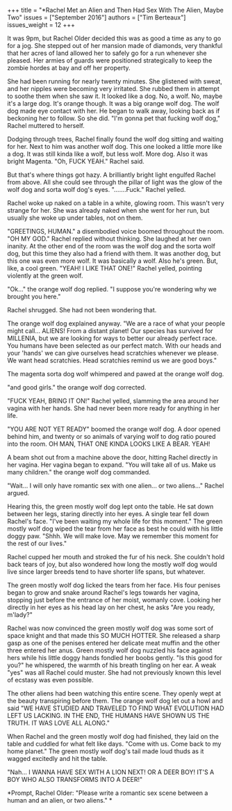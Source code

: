 +++
title = "*Rachel Met an Alien and Then Had Sex With The Alien, Maybe Two"
issues = ["September 2016"]
authors = ["Tim Berteaux"]
issues_weight = 12
+++

It was 9pm, but Rachel Older decided this was as good a time as any to go for a jog. She stepped out of her mansion made of diamonds, very thankful that her acres of land allowed her to safely go for a run whenever she pleased. Her armies of guards were positioned strategically to keep the zombie hordes at bay and off her property.

She had been running for nearly twenty minutes. She glistened with sweat, and her nipples were becoming very irritated. She rubbed them in attempt to soothe them when she saw it. It looked like a dog. No, a wolf. No, maybe it's a large dog. It's orange though. It was a big orange wolf dog. The wolf dog made eye contact with her. He began to walk away, looking back as if beckoning her to follow. So she did. "I'm gonna pet that fucking wolf dog," Rachel muttered to herself.

Dodging through trees, Rachel finally found the wolf dog sitting and waiting for her. Next to him was another wolf dog. This one looked a little more like a dog. It was still kinda like a wolf, but less wolf. More dog. Also it was bright Magenta. "Oh, FUCK YEAH." Rachel said.

But that's where things got hazy. A brilliantly bright light engulfed Rachel from above. All she could see through the pillar of light was the glow of the wolf dog and sorta wolf dog's eyes. ".......Fuck." Rachel yelled.

Rachel woke up naked on a table in a white, glowing room. This wasn't very strange for her. She was already naked when she went for her run, but usually she woke up under tables, not on them.

"GREETINGS, HUMAN." a disembodied voice boomed throughout the room. "OH MY GOD." Rachel replied without thinking. She laughed at her own inanity. At the other end of the room was the wolf dog and the sorta wolf dog, but this time they also had a friend with them. It was another dog, but this one was even more wolf. It was basically a wolf. Also he's green. But, like, a cool green. "YEAH! I LIKE THAT ONE!" Rachel yelled, pointing violently at the green wolf.

"Ok..." the orange wolf dog replied. "I suppose you're wondering why we brought you here."

Rachel shrugged. She had not been wondering that.

The orange wolf dog explained anyway. "We are a race of what your people might call... ALIENS! From a distant planet! Our species has survived for MILLENIA, but we are looking for ways to better our already perfect race. You humans have been selected as our perfect match. With our heads and your 'hands' we can give ourselves head scratchies whenever we please. We want head scratchies. Head scratchies remind us we are good boys."

The magenta sorta dog wolf whimpered and pawed at the orange wolf dog.

"and good girls." the orange wolf dog corrected.

"FUCK YEAH, BRING IT ON!" Rachel yelled, slamming the area around her vagina with her hands. She had never been more ready for anything in her life.

"YOU ARE NOT YET READY" boomed the orange wolf dog. A door opened behind him, and twenty or so animals of varying wolf to dog ratio poured into the room. OH MAN, THAT ONE KINDA LOOKS LIKE A BEAR. YEAH!

A beam shot out from a machine above the door, hitting Rachel directly in her vagina. Her vagina began to expand. "You will take all of us. Make us many children." the orange wolf dog commanded.

"Wait... I will only have romantic sex with one alien... or two aliens..." Rachel argued.

Hearing this, the green mostly wolf dog lept onto the table. He sat down between her legs, staring directly into her eyes. A single tear fell down Rachel's face.  "I've been waiting my whole life for this moment." The green mostly wolf dog wiped the tear from her face as best he could with his little doggy paw. "Shhh. We will make love. May we remember this moment for the rest of our lives."

Rachel cupped her mouth and stroked the fur of his neck. She couldn't hold back tears of joy, but also wondered how long the mostly wolf dog would live since larger breeds tend to have shorter life spans, but whatever.

The green mostly wolf dog licked the tears from her face. His four penises began to grow and snake around Rachel's legs towards her vagina, stopping just before the entrance of her moist, womanly cove. Looking her directly in her eyes as his head lay on her chest, he asks "Are you ready, m'lady?"

Rachel was now convinced the green mostly wolf dog was some sort of space knight and that made this SO MUCH HOTTER. She released a sharp gasp as one of the penises entered her delicate meat muffin and the other three entered her anus.  Green mostly wolf dog nuzzled his face against hers while his little doggy hands fondled her boobs gently. "Is this good for you?" he whispered, the warmth of his breath tingling on her ear.  A weak "yes" was all Rachel could muster.  She had not previously known this level of ecstasy was even possible.

The other aliens had been watching this entire scene.  They openly wept at the beauty transpiring before them. The orange wolf dog let out a howl and said "WE HAVE STUDIED AND TRAVELED TO FIND WHAT EVOLUTION HAD LEFT US LACKING. IN THE END, THE HUMANS HAVE SHOWN US THE TRUTH. IT WAS LOVE ALL ALONG."

When Rachel and the green mostly wolf dog had finished, they laid on the table and cuddled for what felt like days. "Come with us. Come back to my home planet." The green mostly wolf dog's tail made loud thuds as it wagged excitedly and hit the table.

"Nah... I WANNA HAVE SEX WITH A LION NEXT! OR A DEER BOY!  IT'S A BOY WHO ALSO TRANSFORMS INTO A DEER!"

*Prompt, Rachel Older: "Please write a romantic sex scene between a human and an alien, or two aliens." *
